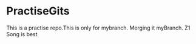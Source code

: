 # PractiseGits
This is a practise repo.This is only for mybranch. Merging it myBranch.
Z1 Song is best
